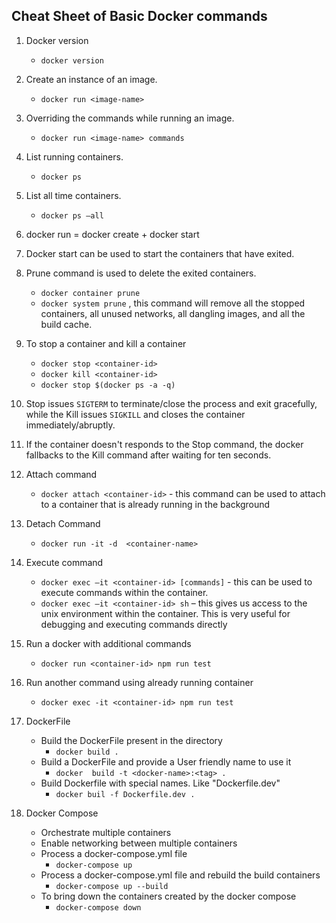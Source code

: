 ## Cheat Sheet of Basic Docker commands

1. Docker version
    - `docker version`
1. Create an instance of an image.
    - `docker run <image-name>`
1. Overriding the commands while running an image.
    - `docker run <image-name> commands`
1. List running containers.
    - `docker ps`
1. List all time containers.
    - `docker ps –all`
1. docker run = docker create + docker start
1. Docker start can be used to start the containers that have exited.
1. Prune command is used to delete the exited containers.
    - `docker container prune`
    - `docker system prune` , this command will remove all the stopped containers, all unused  networks, all dangling images, and all the build cache.
1. To stop a container and kill a container
    - `docker stop <container-id>`
    - `docker kill <container-id>`
    - `docker stop $(docker ps -a -q)`
1. Stop issues `SIGTERM` to terminate/close the process and exit gracefully, while the Kill issues `SIGKILL` and closes the container immediately/abruptly.
1. If the container doesn't responds to the Stop command, the docker fallbacks to the Kill command after waiting for ten seconds.
1. Attach command
    - `docker attach <container-id>` - this command can be used to attach to a container that is already running in the background
1. Detach Command
    - `docker run -it -d  <container-name>`
1. Execute command
    - `docker exec –it <container-id> [commands]` - this can be used to execute commands within the container.
    - `docker exec –it <container-id> sh` – this gives us access to the unix environment within the container. This is very useful for debugging and executing commands directly
1. Run a docker with additional commands
    - `docker run <container-id> npm run test`
1. Run another command using already running container
    - `docker exec -it <container-id> npm run test`

1. DockerFile
	- Build the DockerFile present in the directory
        - `docker build .`
	- Build a DockerFile and provide a User friendly name to use it
        - `docker  build -t <docker-name>:<tag> .`
    - Build Dockerfile with special names. Like "Dockerfile.dev"
        - `docker buil -f Dockerfile.dev .`

1. Docker Compose
    - Orchestrate multiple containers
    - Enable networking between multiple containers
    - Process a docker-compose.yml file
	    - `docker-compose up`
    - Process a docker-compose.yml file and rebuild the build containers 
	    - `docker-compose up --build`
    -  To bring down the containers created by the docker compose
	    - `docker-compose down`
